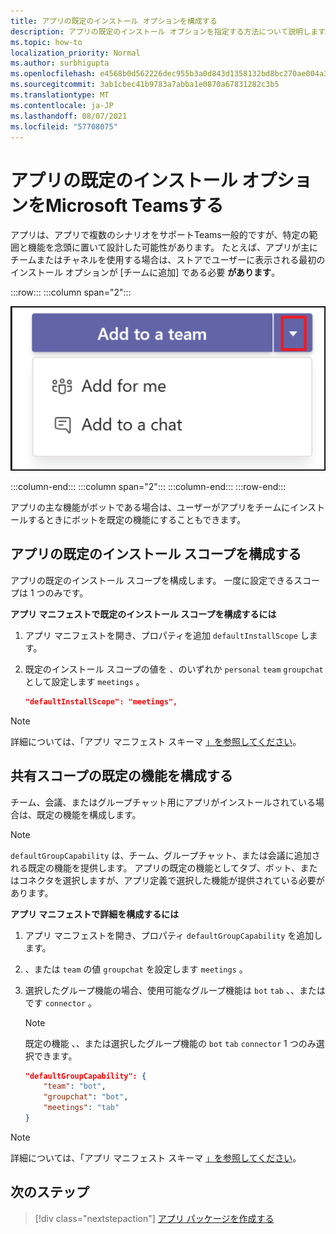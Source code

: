 ```yaml
---
title: アプリの既定のインストール オプションを構成する
description: アプリの既定のインストール オプションを指定する方法について説明します。
ms.topic: how-to
localization_priority: Normal
ms.author: surbhigupta
ms.openlocfilehash: e4568b0d562226dec955b3a0d843d1358132bd8bc270ae004a35218e26c35ef6
ms.sourcegitcommit: 3ab1cbec41b9783a7abba1e0870a67831282c3b5
ms.translationtype: MT
ms.contentlocale: ja-JP
ms.lasthandoff: 08/07/2021
ms.locfileid: "57708075"
---
```

# <a name="configure-default-install-options-for-your-microsoft-teams-app"></a>アプリの既定のインストール オプションをMicrosoft Teamsする

アプリは、アプリで複数のシナリオをサポートTeams一般的ですが、特定の範囲と機能を念頭に置いて設計した可能性があります。 たとえば、アプリが主にチームまたはチャネルを使用する場合は、ストアでユーザーに表示される最初のインストール オプションが [チームに追加] である必要 **があります**。

:::row:::
   :::column span="2":::

![アプリのドロップダウンの例を追加する](../../assets/images/compose-extensions/addanapp.png)

   :::column-end:::
   :::column span="2":::
   :::column-end:::
:::row-end:::

アプリの主な機能がボットである場合は、ユーザーがアプリをチームにインストールするときにボットを既定の機能にすることもできます。

## <a name="configure-your-apps-default-install-scope"></a>アプリの既定のインストール スコープを構成する

アプリの既定のインストール スコープを構成します。 一度に設定できるスコープは 1 つのみです。

**アプリ マニフェストで既定のインストール スコープを構成するには**

1. アプリ マニフェストを開き、プロパティを追加 `defaultInstallScope` します。
2. 既定のインストール スコープの値を 、のいずれか `personal` `team` `groupchat` として設定します `meetings` 。

    ```json
    "defaultInstallScope": "meetings",
    ```

> [!NOTE]
> 詳細については、「アプリ マニフェスト スキーマ [」を参照してください](~/resources/schema/manifest-schema.md)。

## <a name="configure-the-default-capability-for-shared-scopes"></a>共有スコープの既定の機能を構成する

チーム、会議、またはグループチャット用にアプリがインストールされている場合は、既定の機能を構成します。

> [!NOTE]
> `defaultGroupCapability` は、チーム、グループチャット、または会議に追加される既定の機能を提供します。 アプリの既定の機能としてタブ、ボット、またはコネクタを選択しますが、アプリ定義で選択した機能が提供されている必要があります。

**アプリ マニフェストで詳細を構成するには**

1. アプリ マニフェストを開き、プロパティ `defaultGroupCapability` を追加します。
2. 、または `team` の値 `groupchat` を設定します `meetings` 。
3. 選択したグループ機能の場合、使用可能なグループ機能は `bot` `tab` 、、またはです `connector` 。 

    > [!NOTE]
    > 既定の機能 、、または選択したグループ機能の `bot` `tab` `connector` 1 つのみ選択できます。

    ```json
    "defaultGroupCapability": {
        "team": "bot",
        "groupchat": "bot",
        "meetings": "tab"
    }
    ```

> [!NOTE]
> 詳細については、「アプリ マニフェスト スキーマ [」を参照してください](~/resources/schema/manifest-schema.md)。

## <a name="next-step"></a>次のステップ

> [!div class="nextstepaction"]
> [アプリ パッケージを作成する](~/concepts/build-and-test/apps-package.md)
